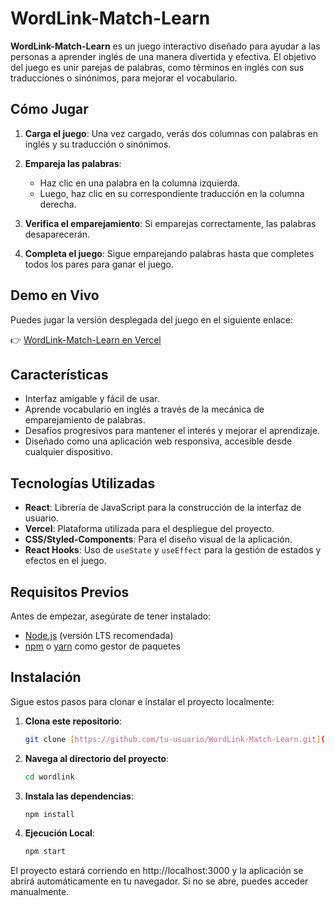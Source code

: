 # WordLink-Match-Learn

**WordLink-Match-Learn** es un juego interactivo diseñado para ayudar a las personas a aprender inglés de una manera divertida y efectiva. El objetivo del juego es unir parejas de palabras, como términos en inglés con sus traducciones o sinónimos, para mejorar el vocabulario.
## Cómo Jugar

1. **Carga el juego**: Una vez cargado, verás dos columnas con palabras en inglés y su traducción o sinónimos.
   
2. **Empareja las palabras**:
   - Haz clic en una palabra en la columna izquierda.
   - Luego, haz clic en su correspondiente traducción en la columna derecha.

3. **Verifica el emparejamiento**: Si emparejas correctamente, las palabras desaparecerán.

4. **Completa el juego**: Sigue emparejando palabras hasta que completes todos los pares para ganar el juego.

## Demo en Vivo

Puedes jugar la versión desplegada del juego en el siguiente enlace:

👉 [WordLink-Match-Learn en Vercel](https://word-link-match-learn.vercel.app)

## Características

- Interfaz amigable y fácil de usar.
- Aprende vocabulario en inglés a través de la mecánica de emparejamiento de palabras.
- Desafíos progresivos para mantener el interés y mejorar el aprendizaje.
- Diseñado como una aplicación web responsiva, accesible desde cualquier dispositivo.

## Tecnologías Utilizadas

- **React**: Librería de JavaScript para la construcción de la interfaz de usuario.
- **Vercel**: Plataforma utilizada para el despliegue del proyecto.
- **CSS/Styled-Components**: Para el diseño visual de la aplicación.
- **React Hooks**: Uso de `useState` y `useEffect` para la gestión de estados y efectos en el juego.

## Requisitos Previos

Antes de empezar, asegúrate de tener instalado:

- [Node.js](https://nodejs.org/) (versión LTS recomendada)
- [npm](https://www.npmjs.com/) o [yarn](https://yarnpkg.com/) como gestor de paquetes

## Instalación

Sigue estos pasos para clonar e instalar el proyecto localmente:

1. **Clona este repositorio**:
   ```bash
   git clone [https://github.com/tu-usuario/WordLink-Match-Learn.git](https://github.com/EdwardVE/WordLink-Match-Learn.git)
   
2. **Navega al directorio del proyecto**:
   ```bash
   cd wordlink
   
3. **Instala las dependencias**:
   ```bash
   npm install
   
4. **Ejecución Local**:
   ```bash
   npm start
   
El proyecto estará corriendo en http://localhost:3000 y la aplicación se abrirá automáticamente en tu navegador. Si no se abre, puedes acceder manualmente.
